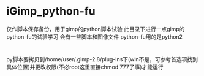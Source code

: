 # iGimp_python-fu
仅作脚本保存备份，用于gimp的python脚本试验
此目录下进行一点gimp的python-fu的试验学习
会有一些脚本和图像文件
python-fu用的是python2
#
py脚本要拷贝到/home/user/.gimp-2.8/plug-ins下(win不是，可参考首选项找到具体位置)并更改权限(不必root这里直接chmod 777了事)才能运行
